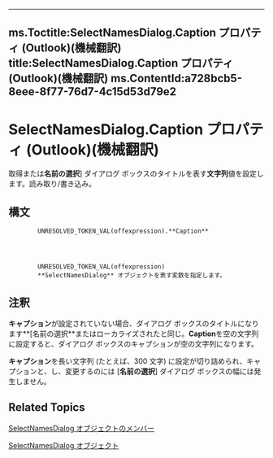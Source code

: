 

---
ms.Toctitle:SelectNamesDialog.Caption プロパティ (Outlook)(機械翻訳)
title:SelectNamesDialog.Caption プロパティ (Outlook)(機械翻訳)
ms.ContentId:a728bcb5-8eee-8f77-76d7-4c15d53d79e2
---
# SelectNamesDialog.Caption プロパティ (Outlook)(機械翻訳)




取得または**名前の選択**] ダイアログ ボックスのタイトルを表す**文字列**値を設定します。読み取り/書き込み。

## 構文

            UNRESOLVED_TOKEN_VAL(offexpression).**Caption**




            UNRESOLVED_TOKEN_VAL(offexpression)
            **SelectNamesDialog** オブジェクトを表す変数を指定します。



## 注釈
**キャプション**が設定されていない場合、ダイアログ ボックスのタイトルになります**[名前の選択**またはローカライズされたと同じ。**Caption**を空の文字列に設定すると、ダイアログ ボックスのキャプションが空の文字列になります。



**キャプション**を長い文字列 (たとえば、300 文字) に設定が切り詰められ、キャプションと、し、変更するのには [**名前の選択**] ダイアログ ボックスの幅には発生しません。



## Related Topics

[SelectNamesDialog オブジェクトのメンバー](0f5546af-f89a-8a8b-ced9-a2d646bf9634.md)

[SelectNamesDialog オブジェクト](1522736a-3cad-9f1c-4da9-b52a3a01731c.md)




